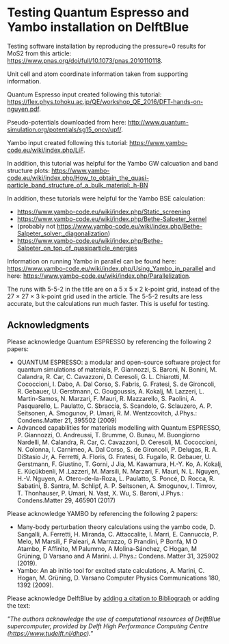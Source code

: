 # Testing Quantum Espresso and Yambo installation on DelftBlue
Testing software installation by reproducing the pressure=0 results for MoS2 from this article: https://www.pnas.org/doi/full/10.1073/pnas.2010110118.

Unit cell and atom coordinate information taken from supporting information.

Quantum Espresso input created following this tutorial: https://flex.phys.tohoku.ac.jp/QE/workshop_QE_2016/DFT-hands-on-nguyen.pdf.

Pseudo-potentials downloaded from here: http://www.quantum-simulation.org/potentials/sg15_oncv/upf/.

Yambo input created following this tutorial: https://www.yambo-code.eu/wiki/index.php/LiF.

In addition, this tutorial was helpful for the Yambo GW  calcuation and band structure plots: https://www.yambo-code.eu/wiki/index.php/How_to_obtain_the_quasi-particle_band_structure_of_a_bulk_material:_h-BN

In addition, these tutorials were helpful for the Yambo BSE calculation:
* https://www.yambo-code.eu/wiki/index.php/Static_screening
* https://www.yambo-code.eu/wiki/index.php/Bethe-Salpeter_kernel
* (probably not https://www.yambo-code.eu/wiki/index.php/Bethe-Salpeter_solver:_diagonalization)
* https://www.yambo-code.eu/wiki/index.php/Bethe-Salpeter_on_top_of_quasiparticle_energies

Information on running Yambo in parallel can be found here: https://www.yambo-code.eu/wiki/index.php/Using_Yambo_in_parallel and here: https://www.yambo-code.eu/wiki/index.php/Parallelization.

The runs with 5-5-2 in the title are on a 5 x 5 x 2 k-point grid, instead of the 27 × 27 × 3 k-point grid used in the article. The 5-5-2 results are less accurate, but the calculations run much faster. This is useful for testing.

## Acknowledgments
Please acknowledge Quantum ESPRESSO by referencing the following 2 papers:
* QUANTUM ESPRESSO: a modular and open-source software project for quantum simulations of materials, P. Giannozzi, S. Baroni, N. Bonini, M. Calandra, R. Car, C. Cavazzoni, D. Ceresoli, G. L. Chiarotti, M. Cococcioni, I. Dabo, A. Dal Corso, S. Fabris, G. Fratesi, S. de Gironcoli, R. Gebauer, U. Gerstmann, C. Gougoussis, A. Kokalj, M. Lazzeri, L. Martin-Samos, N. Marzari, F. Mauri, R. Mazzarello, S. Paolini, A. Pasquarello, L. Paulatto, C. Sbraccia, S. Scandolo, G. Sclauzero, A. P. Seitsonen, A. Smogunov, P. Umari, R. M. Wentzcovitch, J.Phys.: Condens.Matter 21, 395502 (2009)
* Advanced capabilities for materials modelling with Quantum ESPRESSO, P. Giannozzi, O. Andreussi, T. Brumme, O. Bunau, M. Buongiorno Nardelli, M. Calandra, R. Car, C. Cavazzoni, D. Ceresoli, M. Cococcioni, N. Colonna, I. Carnimeo, A. Dal Corso, S. de Gironcoli, P. Delugas, R. A. DiStasio Jr, A. Ferretti, A. Floris, G. Fratesi, G. Fugallo, R. Gebauer, U. Gerstmann, F. Giustino, T. Gorni, J Jia, M. Kawamura, H.-Y. Ko, A. Kokalj, E. Küçükbenli, M .Lazzeri, M. Marsili, N. Marzari, F. Mauri, N. L. Nguyen, H.-V. Nguyen, A. Otero-de-la-Roza, L. Paulatto, S. Poncé, D. Rocca, R. Sabatini, B. Santra, M. Schlipf, A. P. Seitsonen, A. Smogunov, I. Timrov, T. Thonhauser, P. Umari, N. Vast, X. Wu, S. Baroni, J.Phys.: Condens.Matter 29, 465901 (2017)

Please acknowledge YAMBO by referencing the following 2 papers:
* Many-body perturbation theory calculations using the yambo code,
D. Sangalli, A. Ferretti, H. Miranda, C. Attaccalite, I. Marri, E. Cannuccia, P. Melo,
M Marsili, F Paleari, A Marrazzo, G Prandini, P Bonfà, M O Atambo, F Affinito,
M Palummo, A Molina-Sánchez, C Hogan, M Grüning, D Varsano and A Marini.
J. Phys.: Condens. Matter 31, 325902 (2019).
* Yambo: An ab initio tool for excited state calculations,
A. Marini, C. Hogan, M. Grüning, D. Varsano
Computer Physics Communications 180, 1392 (2009).

Please acknowledge DelftBlue by [adding a citation to Bibliograph](https://doc.dhpc.tudelft.nl/delftblue/Citing-DHPC) or adding the text:

*"The authors acknowledge the use of computational resources of DelftBlue supercomputer, provided by Delft High Performance Computing Centre (https://www.tudelft.nl/dhpc)."*
